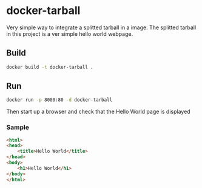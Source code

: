# docker-tarball

Very simple way to integrate a splitted tarball in a image. The splitted tarball in this project is a ver simple hello world webpage.

## Build

```bash
docker build -t docker-tarball .
```

## Run

```bash
docker run -p 8080:80 -d docker-tarball
```

Then start up a browser and check that the Hello World page is displayed

### Sample

```html
<html>
<head>
    <title>Hello World</title>
</head>
<body>
    <h1>Hello World</h1>
</body>
</html>
```